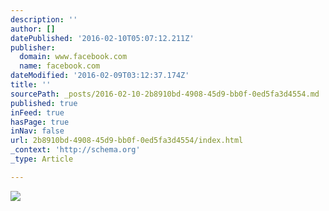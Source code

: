 ```yaml
---
description: ''
author: []
datePublished: '2016-02-10T05:07:12.211Z'
publisher:
  domain: www.facebook.com
  name: facebook.com
dateModified: '2016-02-09T03:12:37.174Z'
title: ''
sourcePath: _posts/2016-02-10-2b8910bd-4908-45d9-bb0f-0ed5fa3d4554.md
published: true
inFeed: true
hasPage: true
inNav: false
url: 2b8910bd-4908-45d9-bb0f-0ed5fa3d4554/index.html
_context: 'http://schema.org'
_type: Article

---
```

![](https://scontent-dfw1-1.xx.fbcdn.net/hphotos-xtf1/t31.0-8/12694809_10153320125071806_5102023368422418244_o.jpg)